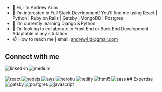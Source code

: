 - 👋 Hi, I’m Andrew Arias
- 👀 I’m interested in Full Stack Development! You'll find me using React | Python | Ruby on Rails | Gatsby | MongoDB | Postgres 
- 🌱 I’m currently learning Django & Python
- 💞️ I’m looking to collaborate in Front End or Back End Development. Adaptable in any situtation
- 📫 How to reach me | email: andrew4ld@gmail.com

## Connect with me
[<img align="left" alt="linked-in" src="https://img.shields.io/badge/linkedin-%230077B5.svg?&style=for-the-badge&logo=linkedin&logoColor=white" />](https://www.linkedin.com/in/andrewarias4)
[<img align="left" alt="medium" src="https://img.shields.io/badge/medium-%2312100E.svg?&style=for-the-badge&logo=medium&logoColor=white" />](https://medium.com/@andrew4ld)
<!-- [<img align="left" alt="stack-overflow" src="https://img.shields.io/badge/stack%20overflow-FE7A16?logo=stack-overflow&logoColor=white&style=for-the-badge" />](https://stackoverflow.com/users/5379437/mohammad-faisal)
[<img align="left" alt="facebook" src="https://img.shields.io/badge/facebook-%231877F2.svg?&style=for-the-badge&logo=facebook&logoColor=white" />](https://www.facebook.com/56faisal/)
[<img align="left" alt="twitter" src="https://img.shields.io/badge/twitter-%231DA1F2.svg?&style=for-the-badge&logo=twitter&logoColor=white" />](https://twitter.com/Mohamma88766694) -->
<br>
<br>
## Expertise
<img align="left" alt="react" src="https://img.shields.io/badge/react%20-%2320232a.svg?&style=for-the-badge&logo=react&logoColor=%2361DAFB" />
<img align="left" alt="nodejs" src="https://img.shields.io/badge/node.js%20-%2343853D.svg?&style=for-the-badge&logo=node.js&logoColor=white" />
<img align="left" alt="aws" src="https://img.shields.io/badge/amazon%20-%23232F3E?logo=amazon-aws&logoColor=white&style=for-the-badge" />
<img align="left" alt="heroku" src="https://img.shields.io/badge/heroku%20-%2320232a.svg?&style=for-the-badge&logo=heroku&logoColor=%2361DAFB" />
<img align="left" alt="netlify" src="https://img.shields.io/badge/netlify%20-%2320232a.svg?&style=for-the-badge&logo=netlify&logoColor=%2361DAFB" />
<img align="left" alt="html5" src="https://img.shields.io/badge/html5%20-%2320232a.svg?&style=for-the-badge&logo=html5&logoColor=%2361DAFB" />
<img align="left" alt="sass" src="https://img.shields.io/badge/sass%20-%2320232a.svg?&style=for-the-badge&logo=sass&logoColor=%2361DAFB" />
<img align="left" alt="gatsby" src="https://img.shields.io/badge/gatsby-%20%23316192.svg?&style=for-the-badge&logo=gatsby&logoColor=white" />
<img align="left" alt="postgres" src="https://img.shields.io/badge/postgres%20-%23316192.svg?&style=for-the-badge&logo=postgres&logoColor=white" />
<img align="left" alt="javascript" src="https://img.shields.io/badge/javascript%20-%FFFF00.svg?&style=for-the-badge&logo=javascript&logoColor=white" />
<br>
<br>

<!---
lta4/lta4 is a ✨ special ✨ repository because its `README.md` (this file) appears on your GitHub profile.
You can click the Preview link to take a look at your changes.
--->
